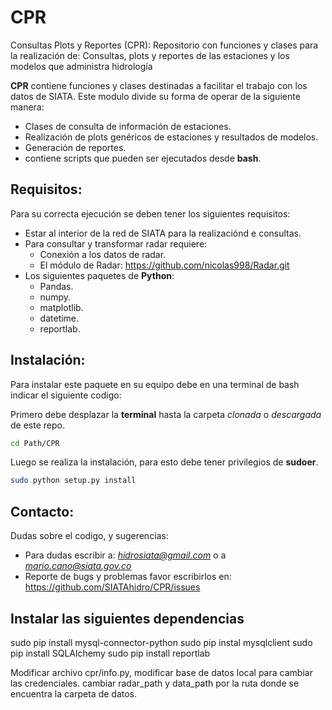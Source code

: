 # CPR
Consultas Plots y Reportes (CPR): Repositorio con funciones y clases para la realización de: Consultas, plots y reportes de las estaciones y los modelos que administra hidrología

**CPR** contiene funciones y clases destinadas a facilitar el trabajo con los datos de SIATA.
Este modulo divide su forma de operar de la siguiente manera:

- Clases de consulta de información de estaciones.
- Realización de plots genéricos de estaciones y resultados de modelos.
- Generación de reportes.
- contiene scripts que pueden ser ejecutados desde **bash**.

## Requisitos:

Para su correcta ejecución se deben tener los siguientes requisitos:

- Estar al interior de la red de SIATA para la realizaciónd e consultas.
- Para consultar y transformar radar requiere:
	- Conexión a los datos de radar.
	- El módulo de Radar: https://github.com/nicolas998/Radar.git
- Los siguientes paquetes de **Python**:
	- Pandas.
	- numpy.
	- matplotlib.
	- datetime.
	- reportlab.


## Instalación:

Para instalar este paquete en su equipo debe en una terminal de bash indicar el siguiente
codigo:

Primero debe desplazar la **terminal** hasta la carpeta *clonada* o *descargada* de este repo.

```bash
cd Path/CPR
```

Luego se realiza la instalación, para esto debe tener privilegios de **sudoer**.

```bash
sudo python setup.py install
```

## Contacto:

Dudas sobre el codigo, y sugerencias:

- Para dudas escribir a: *hidrosiata@gmail.com* o a *mario.cano@siata.gov.co*
- Reporte de bugs y problemas favor escribirlos en: https://github.com/SIATAhidro/CPR/issues

## Instalar las siguientes dependencias
sudo pip install mysql-connector-python
sudo pip instal mysqlclient
sudo pip install SQLAlchemy
sudo pip install reportlab

Modificar archivo cpr/info.py, modificar base de datos local para cambiar las credenciales. cambiar radar_path y data_path por la ruta donde se encuentra la carpeta de datos.
